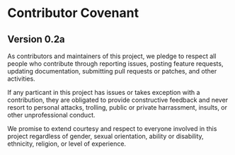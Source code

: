 # Contributor Covenant
## Version 0.2a

As contributors and maintainers of this project, we pledge to respect all people who contribute through reporting issues, posting feature requests, updating documentation,  submitting pull requests or patches, and other activities.

If any particant in this project has issues or takes exception with a contribution, they are obligated to provide constructive feedback and never resort to personal attacks, trolling, public or private harrassment, insults, or other unprofessional conduct.

We promise to extend courtesy and respect to everyone involved in this project regardless of gender, sexual orientation, ability or disability, ethnicity, religion, or level of  experience.

